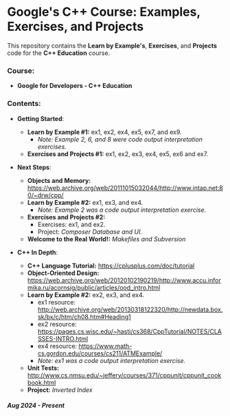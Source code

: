 # Google's C++ Course: Examples, Exercises, and Projects

This repository contains the **Learn by Example's**, **Exercises**, and **Projects** code for the **C++ Education** course.

### Course:
  - **Google for Developers - C++ Education**

### Contents:
  - **Getting Started**:
    - **Learn by Example #1:** ex1, ex2, ex4, ex5, ex7, and ex9.
      - *Note: Example 2, 6, and 8 were code output interpretation exercises.*
    - **Exercises and Projects #1:** ex1, ex2, ex3, ex4, ex5, ex6 and ex7.

  - **Next Steps**:
    - **Objects and Memory:** https://web.archive.org/web/20111015032044/http://www.intap.net:80/~drw/cpp/
    - **Learn by Example #2:** ex1, ex3, and ex4.
      - *Note: Example 2 was a code output interpretation exercise.*
    - **Exercises and Projects #2:** 
      - Exercises: ex1, and ex2.
      - Project: *Composer Database and UI.*
    - **Welcome to the Real World!:** *Makefiles and Subversion*
  
  - **C++ In Depth**:
    - **C++ Language Tutorial:** https://cplusplus.com/doc/tutorial
    - **Object-Oriented Design:** https://web.archive.org/web/20120102190219/http://www.accu.informika.ru/acornsig/public/articles/ood_intro.html
    - **Learn by Example #2:** ex2, ex3, and ex4.
      - ex1 resource: http://web.archive.org/web/20130318122320/http://newdata.box.sk/bx/c/htm/ch08.htm#Heading1
      - ex2 resource: https://pages.cs.wisc.edu/~hasti/cs368/CppTutorial/NOTES/CLASSES-INTRO.html
      - ex4 resource: https://www.math-cs.gordon.edu/courses/cs211/ATMExample/
      - *Note: ex1 was a code output interpretation exercise.*
    - **Unit Tests:** http://www.cs.nmsu.edu/~jeffery/courses/371/cppunit/cppunit_cookbook.html
    - **Project:** *Inverted Index*

##### *Aug 2024 - Present*
